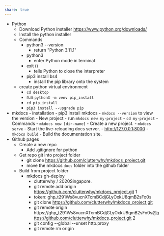 ```yaml
---
share: true  
---
```

   

- Python
	- Download Python installer https://www.python.org/downloads/
	- Install the python installer
	- Commands
		- python3 --version
			- return "Python 3.11.1"
		- python3
			- enter Python mode in terminal
		- exit ()
			- tells Python to close the interpreter
		- pip3 install bs4
			- install the pip library onto the system
	- create python virtual environment 
		- `cd desktop`
		- run `python3 -m venv pip_install`
		- `cd pip_install`
		- `pip3 install --upgrade pip`
- mkdocs
		- installation
			- pip3 install mkdocs
			- `mkdocs --version` to view the version
		- New project
			- run `mkdocs new my-project` 
			- `cd my-project`
		- Commands
			- `mkdocs new [dir-name]` - Create a new project.
			- `mkdocs serve` - Start the live-reloading docs server.
				- http://127.0.0.1:8000
			- `mkdocs build` - Build the documentation site.
- Github pages
	- Create a new repo
		- Add .gitignore for python
	- Get repo git into project folder
		- git clone https://github.com/clutterwhy/mkdocs_project.git
		- move the mkdocs `docs` folder into the github folder
	- Build from project folder
		- mkdocs gh-deploy
			- clutterwhy / 2020Singapore.
			- git remote add origin https://github.com/clutterwhy/mkdocs_project.git 1
			- token: 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
			- git clone https://github.com/clutterwhy/mkdocs_project.git
			- git remote origin https://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@https://github.com/clutterwhy/mkdocs_project.git 2
			- git config --global --unset http.proxy
			- git remote rm origin